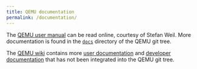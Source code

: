 ```yaml
---
title: QEMU documentation
permalink: /documentation/
---
```


The [QEMU user manual](https://qemu.weilnetz.de/qemu-doc.html) can be read online, courtesy of Stefan Weil.
More documentation is found in the <a href="http://git.qemu-project.org/?p=qemu.git;a=tree;f=docs;hb=master">`docs`</a>
directory of the QEMU git tree.

The [QEMU wiki](http://wiki.qemu-project.org) contains more
[user documentation](http://wiki.qemu-project.org/Category:User_documentation) and
[developer documentation](http://wiki.qemu-project.org/Category:Developer_documentation)
that has not been integrated into the QEMU git tree.
